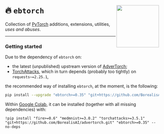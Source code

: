 # :fire: `ebtorch` <a href="https://bucket.ballarin.cc/serve/img/ebtorch_penguin.png"><img src="https://bucket.ballarin.cc/serve/img/ebtorch_penguin.png" align="right" height="139" /></a>

Collection of [PyTorch](https://pytorch.org/) additions, extensions, utilities, *uses and abuses*.

---

### Getting started

Due to the dependency of `ebtorch` on:
- the latest (unpublished) upstream version of [AdverTorch](https://github.com/BorealisAI/advertorch);
- [TorchAttacks](https://github.com/Harry24k/adversarial-attacks-pytorch), which in turn depends (probably too tightly) on `requests~=2.25.1`,

the recommended way of installing `ebtorch`, at the moment, is the following:

```bash
pip install --upgrade "ebtorch>=0.35" "git+https://github.com/BorealisAI/advertorch.git" "requests>=2.32.5"
```

Within [Google Colab](https://colab.research.google.com), it can be installed (together with all missing dependencies) with:

```jupyter
!pip install "fire>=0.6" "medmnist>=3.0.2" "torchattacks>=3.5.1" "git+https://github.com/BorealisAI/advertorch.git" "ebtorch>=0.35" --no-deps
```
